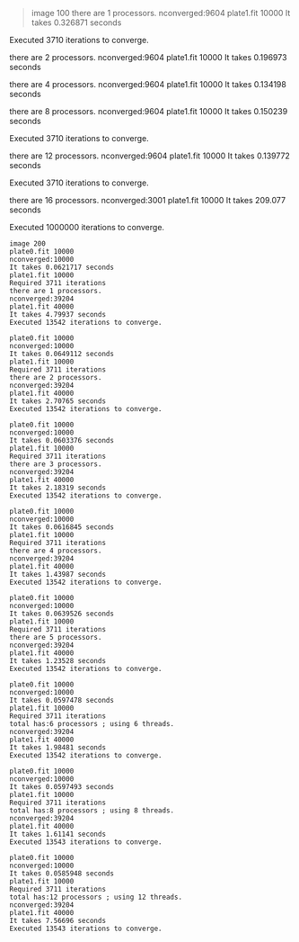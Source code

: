 > image 100 
there are 1 processors.
nconverged:9604
plate1.fit 10000 
It takes 0.326871 seconds

Executed 3710 iterations to converge.


there are 2 processors.
nconverged:9604
plate1.fit 10000 
It takes 0.196973 seconds


there are 4 processors.
nconverged:9604
plate1.fit 10000 
It takes 0.134198 seconds


there are 8 processors.
nconverged:9604
plate1.fit 10000 
It takes 0.150239 seconds

Executed 3710 iterations to converge.

there are 12 processors.
nconverged:9604
plate1.fit 10000 
It takes 0.139772 seconds

Executed 3710 iterations to converge.

there are 16 processors.
nconverged:3001
plate1.fit 10000 
It takes 209.077 seconds

Executed 1000000 iterations to converge.

``````
image 200
plate0.fit 10000 
nconverged:10000
It takes 0.0621717 seconds
plate1.fit 10000 
Required 3711 iterations
there are 1 processors.
nconverged:39204
plate1.fit 40000 
It takes 4.79937 seconds  
Executed 13542 iterations to converge.

plate0.fit 10000 
nconverged:10000
It takes 0.0649112 seconds
plate1.fit 10000 
Required 3711 iterations
there are 2 processors.
nconverged:39204
plate1.fit 40000 
It takes 2.70765 seconds  
Executed 13542 iterations to converge.

plate0.fit 10000 
nconverged:10000
It takes 0.0603376 seconds
plate1.fit 10000 
Required 3711 iterations
there are 3 processors.
nconverged:39204
plate1.fit 40000 
It takes 2.18319 seconds  
Executed 13542 iterations to converge.

plate0.fit 10000 
nconverged:10000
It takes 0.0616845 seconds
plate1.fit 10000 
Required 3711 iterations
there are 4 processors.
nconverged:39204
plate1.fit 40000 
It takes 1.43987 seconds  
Executed 13542 iterations to converge.

plate0.fit 10000 
nconverged:10000
It takes 0.0639526 seconds
plate1.fit 10000 
Required 3711 iterations
there are 5 processors.
nconverged:39204
plate1.fit 40000 
It takes 1.23528 seconds  
Executed 13542 iterations to converge.

plate0.fit 10000 
nconverged:10000
It takes 0.0597478 seconds
plate1.fit 10000 
Required 3711 iterations
total has:6 processors ; using 6 threads.
nconverged:39204
plate1.fit 40000 
It takes 1.98481 seconds  
Executed 13542 iterations to converge.

plate0.fit 10000 
nconverged:10000
It takes 0.0597493 seconds
plate1.fit 10000 
Required 3711 iterations
total has:8 processors ; using 8 threads.
nconverged:39204
plate1.fit 40000 
It takes 1.61141 seconds  
Executed 13543 iterations to converge.

plate0.fit 10000 
nconverged:10000
It takes 0.0585948 seconds
plate1.fit 10000 
Required 3711 iterations
total has:12 processors ; using 12 threads.
nconverged:39204
plate1.fit 40000 
It takes 7.56696 seconds  
Executed 13543 iterations to converge.


